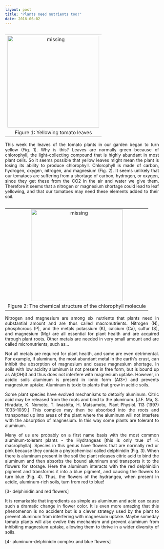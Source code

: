 ```yaml
---
layout: post
title: "Plants need nutrients too!"
date: 2016-06-02
---
```


<table width="300" style="float: left;">
		<tbody>
			<tr>
				<td style="text-align: center;">
					<img src='yellow.jpg' width="300" alt='missing' />	
				</td>
			</tr>
			<tr>
				<td style="text-align: center;">
					Figure 1: Yellowing tomato leaves
				</td>
			</tr>
		</tbody>
</table>

<p align="justify"> This week the leaves of the tomato plants in our garden began to turn yellow (Fig. 1). Why is this? Leaves are normally green because of chlorophyll, the light-collecting compound that is highly abundant in most plant cells. So it seems possible that yellow leaves might mean the plant is losing its ability to produce chlorophyll. Chlorophyll is made of carbon, hydrogen, oxygen, nitrogen, and magnesium (Fig. 2). It seems unlikely that our tomatoes are suffering from a shortage of carbon, hydrogen, or oxygen, since they get these from the CO2 in the air and water we give them. Therefore it seems that a nitrogen or magnesium shortage could lead to leaf yellowing, and that our tomatoes may need these elements added to their soil. </p>

<table width="300" style="float: right;">
		<tbody>
			<tr>
				<td style="text-align: center;">
					<img src='chlorophyll.jpg' width="300" alt='missing' />	
				</td>
			</tr>
			<tr>
				<td style="text-align: center;">
					Figure 2: The chemical structure of the chlorophyll molecule
				</td>
			</tr>
		</tbody>
</table>

<p align="justify"> Nitrogen and magnesium are among six nutrients that plants need in substantial amount and are thus called macronutrients. Nitrogen (N), phosphorous (P), and the metals potassium (K), calcium (Ca), sulfur (S), and magnesium (Mg) are all essential for plant health and are acquired through plant roots. Other metals are needed in very small amount and are called micronutrients, such as... </p>

<p align="justify">Not all metals are required for plant health, and some are even detrimental. For example, if aluminum, the most abundant metal in the earth's crust, can inhibit the absorption of magnesium and cause magnesium shortage. In soils with low acidity aluminum is not present in free form, but is bound up as Al(OH)3 and thus does not interfere with magnesium uptake. However, in acidic soils aluminum is present in ionic form (Al3+) and prevents magnesium uptake. Aluminum is toxic to plants that grow in acidic soils.</p>

<p align="justify"> Some plant species have evolved mechanisms to detoxify aluminum. Citric acid may be released from the roots and bind to the aluminum. [J.F. Ma, S. Hiradate, K. Nomoto, T. Iwashita, H. Matsumoto, Plant Physiol. 113 (1997) 1033–1039.] This complex may then be absorbed into the roots and transported up into areas of the plant where the aluminum will not interfere with the absorption of magnesium. In this way some plants are tolerant to aluminum.</p>

<p align="justify">Many of us are probably on a first name basis with the most common aluminum-tolerant plants - the Hydrangeas [this is only true of H. macrophylla]. Species in this genus have flowers that are normally red or pink because they contain a phytochemical called delphinidin (Fig. 3). When there is aluminum present in the soil the plant releases citric acid to bind the aluminum and then absorbs the bound aluminum and transports it to the flowers for storage. Here the aluminum interacts with the red delphinidin pigment and transforms it into a blue pigment, and causing the flowers to turn blue (Fig. 4). Thus, the flowers of the hydrangea, when present in acidic, aluminum-rich soils, turn from red to blue! </p>

[3- delphinidin and red flowers]

<p align="justify">It is remarkable that ingredients as simple as aluminum and acid can cause such a dramatic change in flower color. It is even more amazing that this phenomenon is no accident but is a clever strategy used by the plant to prevent aluminum from interfering with magnesium uptake. Maybe someday tomato plants will also evolve this mechanism and prevent aluminum from inhibiting magnesium uptake, allowing them to thrive in a wider diversity of soils.</p>

[4- aluminum-delphinidin complex and blue flowers]
